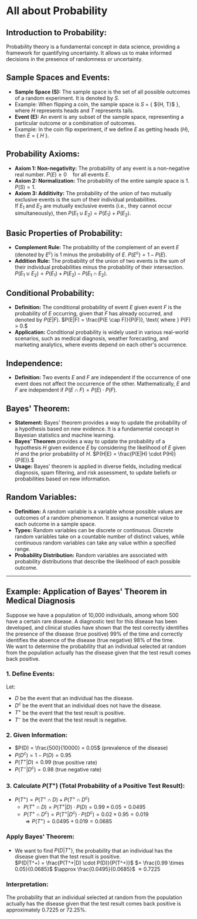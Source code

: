 # All about Probability
## Introduction to Probability:
Probability theory is a fundamental concept in data science, providing a framework for quantifying uncertainty. It allows us to make informed decisions in the presence of randomness or uncertainty. <br/>
## Sample Spaces and Events:
- **Sample Space (S):** The sample space is the set of all possible outcomes of a random experiment. It is denoted by $S$.
- Example: When flipping a coin, the sample space is $S$ = \{ $\{H, T\}\$ \}, where $H$ represents heads and $T$ represents tails.
- **Event (E):** An event is any subset of the sample space, representing a particular outcome or a combination of outcomes.
- Example: In the coin flip experiment, if we define $E$ as getting heads ($H$), then $E$ = \{ $H$ \}.

## Probability Axioms:
- **Axiom 1: Non-negativity:** The probability of any event is a non-negative real number.
$P(E) \geq 0 \quad \text{for all events } E.$
- **Axiom 2: Normalization:** The probability of the entire sample space is 1.
$P(S) = 1.$
- **Axiom 3: Additivity:** The probability of the union of two mutually exclusive events is the sum of their individual probabilities. <br/>
If $E_1$ and $E_2$ are mutually exclusive events (i.e., they cannot occur simultaneously), then
$P(E_1 \cup E_2) = P(E_1) + P(E_2).$

## Basic Properties of Probability:
- **Complement Rule:** The probability of the complement of an event $E$ (denoted by $E^c$) is 1 minus the probability of $E$.
$P(E^c) = 1 - P(E).$
- **Addition Rule:** The probability of the union of two events is the sum of their individual probabilities minus the probability of their intersection.
$P(E_1 \cup E_2) = P(E_1) + P(E_2) - P(E_1 \cap E_2).$

## Conditional Probability:
- **Definition:** The conditional probability of event $E$ given event $F$ is the probability of $E$ occurring, given that $F$ has already occurred, and denoted by $P(E|F)$.
$P(E|F) = \frac{P(E \cap F)}{P(F)}, \text{ where } P(F) > 0.$
- **Application:** Conditional probability is widely used in various real-world scenarios, such as medical diagnosis, weather forecasting, and marketing analytics, where events depend on each other's occurrence. <br/>

## Independence:
- **Definition:** Two events $E$ and $F$ are independent if the occurrence of one event does not affect the occurrence of the other.
Mathematically, $E$ and $F$ are independent if $P(E \cap F) = P(E) \cdot P(F)$.

## Bayes' Theorem:
- **Statement:** Bayes' theorem provides a way to update the probability of a hypothesis based on new evidence. It is a fundamental concept in Bayesian statistics and machine learning.
- **Bayes' Theorem** provides a way to update the probability of a hypothesis $H$ given evidence $E$ by considering the likelihood of $E$ given $H$ and the prior probability of $H$.
$P(H|E) = \frac{P(E|H) \cdot P(H)}{P(E)}.$
- **Usage:** Bayes' theorem is applied in diverse fields, including medical diagnosis, spam filtering, and risk assessment, to update beliefs or probabilities based on new information.

## Random Variables:
- **Definition:** A random variable is a variable whose possible values are outcomes of a random phenomenon. It assigns a numerical value to each outcome in a sample space.
- **Types:** Random variables can be discrete or continuous. Discrete random variables take on a countable number of distinct values, while continuous random variables can take any value within a specified range.
- **Probability Distribution:** Random variables are associated with probability distributions that describe the likelihood of each possible outcome.
__________________________________
## Example: Application of Bayes' Theorem in Medical Diagnosis
Suppose we have a population of 10,000 individuals, among whom 500 have a certain rare disease. A diagnostic test for this disease has been developed, and clinical studies have shown that the test correctly identifies the presence of the disease (true positive) 99% of the time and correctly identifies the absence of the disease (true negative) 98% of the time. <br />
We want to determine the probability that an individual selected at random from the population actually has the disease given that the test result comes back positive. <br/>
### 1. Define Events:
Let: <br/>
- $D$ be the event that an individual has the disease. 
- $D^c$ be the event that an individual does not have the disease. 
- $T^+$ be the event that the test result is positive. 
- $T^-$ be the event that the test result is negative.

### 2. Given Information:
- $P(D) = \frac{500}{10000} = 0.05$ (prevalence of the disease) 
- $P(D^c) = 1 - P(D) = 0.95$ 
- $P(T^+|D) = 0.99$ (true positive rate) 
- $P(T^-|D^c) = 0.98$ (true negative rate)

### 3. Calculate $P(T^+)$ (Total Probability of a Positive Test Result):
- $P(T^+) = P(T^+ \cap D) + P(T^+ \cap D^c)$
  - $P(T^+ \cap D) = P(T^+|D) \cdot P(D) = 0.99 \times 0.05 = 0.0495$
  - $P(T^+ \cap D^c) = P(T^+|D^c) \cdot P(D^c) = 0.02 \times 0.95 = 0.019$ <br/>
$\Rightarrow P(T^+) = 0.0495 + 0.019 = 0.0685$

###  Apply Bayes' Theorem:
- We want to find $P(D|T^+)$, the probability that an individual has the disease given that the test result is positive. <br/>
$P(D|T^+) = \frac{P(T^+|D) \cdot P(D)}{P(T^+)}$
$= \frac{0.99 \times 0.05}{0.0685}$
$\approx \frac{0.0495}{0.0685}$
$\approx 0.7225$

### Interpretation:
The probability that an individual selected at random from the population actually has the disease given that the test result comes back positive is approximately 0.7225 or 72.25%. <br/>
